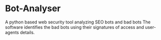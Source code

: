 # Bot-Analyser
A python based web security tool analyzing SEO bots and bad bots
The software identifies the bad bots using their signatures of access and user-agents details.
